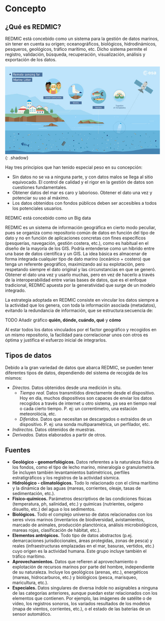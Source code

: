 # Concepto
## ¿Qué es REDMIC?
REDMIC está concebido como un sistema para la gestión de datos marinos, sin tener en cuenta su origen; oceanográficos, biológicos, hidrodinámicos, pesqueros, geológicos, tráfico marítimo, etc. Dicho sistema permite el registro, validación, búsqueda, recuperación, visualización, análisis y exportación de los datos.

![data_sources](images/data_sources.jpg){: .shadow}

Hay tres principios que han tenido especial peso en su concepción:

* Sin datos no se va a ninguna parte, y con datos malos se llega al sitio equivocado. El control de calidad y el rigor en la gestión de datos son cuestiones fundamentales.
* Obtener datos del mar es caro y laborioso. Obtener el dato una vez y potenciar su uso al máximo.
* Los datos obtenidos con fondos públicos deben ser accesibles a todos los potenciales usuarios.

REDMIC está concebido como un Big data

REDMIC es un sistema de información geográfica en cierto modo peculiar, pues se organiza como repositorio común de datos en función del tipo de dato y no en función de aplicaciones concretas con fines específicos (pesquerías, navegación, gestión costera, etc.), como es habitual en el diseño de la mayoría de los GIS. Podría entenderse como un híbrido entre una base de datos científica y un GIS. La idea básica es almacenar de forma integrada cualquier tipo de dato marino (oceánico + costero) que tenga un referente geográfico, maximizando así su explotación, pero respetando siempre el dato original y las circunstancias en que se generó. Obtener el dato una vez y usarlo muchas, pero en vez de hacerlo a través de la interoperabilidad entre varias bases de datos, que es el enfoque tradicional, REDMIC apuesta por la generatividad que surge de un modelo integrado.

La estrategia adoptada en REDMIC consiste en vincular los datos siempre a la actividad que los genera, con toda la información asociada (metadatos), evitando la redundancia de información, que se estructura:secuencia de:


TODO Añadir gráfico **quién, dónde, cuándo, qué** y **cómo**

Al estar todos los datos vinculados por el factor geográfico y recogidos en un mismo repositorio, la facilidad para correlacionar unos con otros es óptima y justifica el esfuerzo inicial de integrarlos.

## Tipos de datos
Debido a la gran variedad de datos que abarca REDMIC, se pueden tener diferentes tipos de datos, dependiendo del sistema de recogida de los mismos:

* *Directos.* Datos obtenidos desde una medición in situ.
    * *Tiempo real.* Datos transmitidos directamente desde el dispositivo. Hoy en día, muchos dispositivos son capaces de enviar los datos recogidos a través de internet u otro sistema, ya sea en tiempo real o cada cierto tiempo. P. ej: un correntimetro, una estación meteorolócia, etc.
    * *Diferidos.* Datos que necesitan se descargados o extraidos de un dispositivo. P. ej: una sonda multiparamétrica, un perfilador, etc.
* *Indirectos.* Datos obtenidos de muestras.
* *Derivados.* Datos elaborados a partir de otros.


## Fuentes
* **Geológico - geomorfológicos.** Datos referentes a la naturaleza física de los fondos, como el tipo de lecho marino, mineralogía o granulometría. Se incluyen también levantamientos batimétricos, perfiles estratigráficos y los registros de la actividad sísmica.
* **Hidrológico - climatológicos.** Todo lo relacionado con el clima marítimo y la dinámica de las aguas (mareas, corrientes, oleaje, tasas de sedimentación, etc.).
* **Físico-químicos.** Parámetros descriptivos de las condiciones físicas (temperatura, ph, salinidad, etc.) y químicas (nutrientes, oxígeno disuelto, etc.) del agua o los sedimentos.
* **Biológicos.** Todo el complejo universo de datos relacionados con los seres vivos marinos (inventarios de biodiversidad, avistamientos, marcado de animales, producción planctónica, análisis microbiológicos, mareas rojas, clasificación de hábitat, etc.).
* **Elementos antrópicos.** Todo tipo de datos abstractos (p.ej. demarcaciones jurisdiccionales, áreas protegidas, zonas de pesca) y reales (infraestructuras emplazadas en el mar, basuras, vertidos, etc.) cuyo origen es la actividad humana. Este grupo incluye también el tráfico marítimo.
* **Aprovechamientos.** Datos que refieren al aprovechamiento o explotación de recursos marinos por parte del hombre, independiente de su naturaleza. Incluye los geológicos (arenas, etc.), energéticos (mareas, hidrocarburos, etc.) y biológicos (pesca, marisqueo, maricultura, etc.).
* **Especiales.** Datos singulares de diversa índole no asignables a ninguna de las categorías anteriores, aunque puedan estar relacionados con los elementos que contienen. Por ejemplo, las imágenes de satélite o de vídeo, los registros sonoros, los variados resultados de los modelos (mapa de vientos, corrientes, etc.), o el estado de las baterías de un sensor automático.


